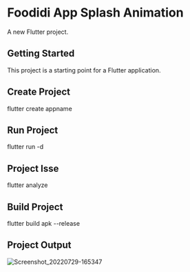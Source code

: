 # Foodidi App Splash Animation

A new Flutter project.

## Getting Started
This project is a starting point for a Flutter application.

## Create Project
flutter create appname

## Run Project
flutter run -d

## Project Isse
flutter analyze 

## Build Project
flutter build apk --release

## Project Output
![Screenshot_20220729-165347](https://user-images.githubusercontent.com/71923060/181745533-069600fb-835f-4b12-beec-96d2316b373b.png)
